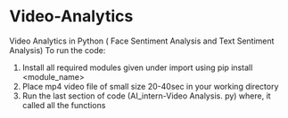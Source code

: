 # Video-Analytics
Video Analytics in Python ( Face Sentiment Analysis and Text Sentiment Analysis)
To run the code:
1. Install all required modules given under import using pip install <module_name>
2. Place mp4 video file of small size 20-40sec in your working directory
3. Run the last section of code (AI_intern-Video Analysis. py) where, it called all the functions

